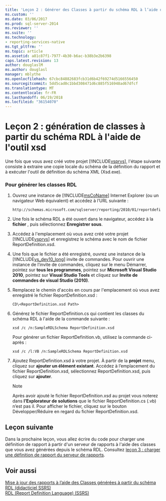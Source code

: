 ```yaml
---
title: 'Leçon 2 : Générer des Classes à partir du schéma RDL à l’aide de l’outil xsd | Documents Microsoft'
ms.custom: ''
ms.date: 03/06/2017
ms.prod: sql-server-2014
ms.reviewer: ''
ms.suite: ''
ms.technology:
- reporting-services-native
ms.tgt_pltfrm: ''
ms.topic: article
ms.assetid: a81c87f1-7977-4b30-b6ac-b38b3e2b6398
caps.latest.revision: 13
author: douglaslM
ms.author: douglasl
manager: mblythe
ms.openlocfilehash: 67cbc84882683fcb31d6b42f69274d5166556450
ms.sourcegitcommit: 5dd5cad0c1bbd308471d6c885f516948ad67dfcf
ms.translationtype: MT
ms.contentlocale: fr-FR
ms.lasthandoff: 06/19/2018
ms.locfileid: "36154070"
---
```

# <a name="lesson-2-generate-classes-from-the-rdl-schema-using-the-xsd-tool"></a>Leçon 2 : génération de classes à partir du schéma RDL à l'aide de l'outil xsd
  Une fois que vous avez créé votre projet [!INCLUDE[vsprvs](../includes/vsprvs-md.md)], l'étape suivante consiste à extraire une copie locale du schéma de la définition du rapport et à exécuter l'outil de définition du schéma XML (Xsd.exe).  
  
### <a name="to-generate-the-rdl-classes"></a>Pour générer les classes RDL  
  
1.  Ouvrez une instance de [!INCLUDE[msCoName](../includes/msconame-md.md)] Internet Explorer (ou un navigateur Web équivalent) et accédez à l’URL suivante :  
  
    ```  
    http://schemas.microsoft.com/sqlserver/reporting/2010/01/reportdefinition/ReportDefinition.xsd  
    ```  
  
2.  Une fois le schéma RDL a été ouvert dans le navigateur, accédez à la **fichier** , puis sélectionnez **Enregistrer sous**.  
  
3.  Accédez à l'emplacement où vous avez créé votre projet [!INCLUDE[vsprvs](../includes/vsprvs-md.md)] et enregistrez le schéma avec le nom de fichier ReportDefinition.xsd.  
  
4.  Une fois que le fichier a été enregistré, ouvrez une instance de la [!INCLUDE[vs_dev10_long](../includes/vs-dev10-long-md.md)] invite de commandes. Pour ouvrir une instance de l’invite de commandes, cliquez sur le menu Démarrer, pointez sur **tous les programmes**, pointez sur **Microsoft Visual Studio 2010**, pointez sur **Visual Studio Tools** et cliquez sur **Invite de commandes de visual Studio (2010)**.  
  
5.  Remplacez le chemin d'accès en cours par l'emplacement où vous avez enregistré le fichier ReportDefinition.xsd :  
  
     `CD\<ReportDefinition.xsd Path>`  
  
6.  Générez le fichier ReportDefinition.cs qui contient les classes du schéma RDL à l'aide de la commande suivante :  
  
     `xsd /c /n:SampleRDLSchema ReportDefinition.xsd`  
  
     Pour générer un fichier ReportDefinition.vb, utilisez la commande ci-après :  
  
     `xsd /c /l:VB /n:SampleRDLSchema ReportDefinition.xsd`  
  
7.  Ajoutez ReportDefinition.xsd à votre projet. À partir de la **projet** menu, cliquez sur **ajouter un élément existant**. Accédez à l’emplacement du fichier ReportDefinition.xsd, sélectionnez ReportDefinition.xsd, puis cliquez sur **ajouter**.  
  
    > [!NOTE]  
    >  Après avoir ajouté le fichier ReportDefinition.xsd au projet vous noterez dans **l’Explorateur de solutions** que le fichier ReportDefinition.cs (.vb) n’est pas il. Pour afficher le fichier, cliquez sur le bouton Développer/Réduire en regard du fichier ReportDefinition.xsd.  
  
## <a name="next-lesson"></a>Leçon suivante  
 Dans la prochaine leçon, vous allez écrire du code pour charger une définition de rapport à partir d'un serveur de rapports à l'aide des classes que vous avez générées depuis le schéma RDL. Consultez [leçon 3 : charger une définition de rapport du serveur de rapports](../../2014/tutorials/lesson-3-load-a-report-definition-from-the-report-server.md).  
  
## <a name="see-also"></a>Voir aussi  
 [Mise à jour des rapports à l’aide des Classes générées à partir du schéma RDL &#40;didacticiel SSRS&#41;](../../2014/tutorials/updating-reports-using-classes-generated-from-the-rdl-schema-ssrs-tutorial.md)   
 [RDL (Report Definition Language) &#40;SSRS&#41;](../reporting-services/reports/report-definition-language-ssrs.md)  
  
  